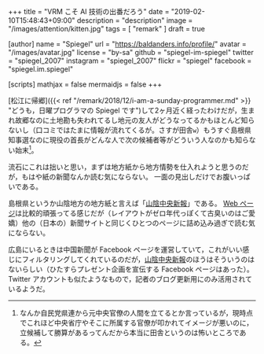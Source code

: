 +++
title = "VRM こそ AI 技術の出番だろう"
date =  "2019-02-10T15:48:43+09:00"
description = "description"
image = "/images/attention/kitten.jpg"
tags = [ "remark" ]
draft = true

[author]
  name      = "Spiegel"
  url       = "https://baldanders.info/profile/"
  avatar    = "/images/avatar.jpg"
  license   = "by-sa"
  github    = "spiegel-im-spiegel"
  twitter   = "spiegel_2007"
  instagram = "spiegel_2007"
  flickr    = "spiegel"
  facebook  = "spiegel.im.spiegel"

[scripts]
  mathjax = false
  mermaidjs = false
+++

[松江に帰郷]({{< ref "/remark/2018/12/i-am-a-sunday-programmer.md" >}} "どうも，日曜プログラマの Spiegel です")して2ヶ月近く経ったわけだが，生まれ故郷なのに土地勘も失われてるし地元の友人がどうなってるかもほとんど知らないし（口コミではたまに情報が流れてくるが。さすが田舎`w`）もうすぐ島根県知事選なのに現役の首長がどんな人で次の候補者等がどういう人なのかも知らない始末[^p1]。

[^p1]: なんか自民党県連から元中央官僚の人間を立てるとか言っているが，現時点でこれほど中央省庁やそこに所属する官僚が叩かれてイメージが悪いのに，立候補して勝算があるってんだから本当に田舎というのは怖いところである。

流石にこれは拙いと思い，まずは地方紙から地方情勢を仕入れようと思うのだが，もはや紙の新聞なんか読む気にならない。
一面の見出しだけでお腹いっぱいである。

島根県というか山陰地方の地方紙と言えば「[山陰中央新報](http://www.sanin-chuo.co.jp/)」である。
[Web ページ](http://www.sanin-chuo.co.jp/ "山陰中央新報社")は比較的頑張ってる感じだが（レイアウトがゼロ年代っぽくて古臭いのはご愛嬌）他の（日本の）新聞サイトと同じくひとつのページに詰め込み過ぎで読む気にならない。

広島にいるときは中国新聞が Facebook ページを運営していて，これがいい感じにフィルタリングしてくれているのだが，[山陰中央新報]のほうはそういうのはないらしい（ひたすらプレゼント企画を宣伝する Facebook ページはあった）。
Twitter アカウントも似たようなもので，記者のブログ更新用にのみ活用されているようだ。







[山陰中央新報]: http://www.sanin-chuo.co.jp/ "山陰中央新報社"
<!-- eof -->

